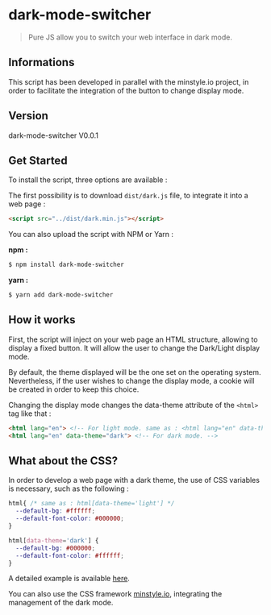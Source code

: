 # dark-mode-switcher

>Pure JS allow you to switch your web interface in dark mode.

## Informations
This script has been developed in parallel with the minstyle.io project, in order to facilitate the integration of the button to change display mode.

## Version
dark-mode-switcher V0.0.1

## Get Started

To install the script, three options are available :

The first possibility is to download `dist/dark.js` file, to integrate it into a web page :

```html
<script src="../dist/dark.min.js"></script>
```

You can also upload the script with NPM or Yarn :

**npm :**

```sh
$ npm install dark-mode-switcher
```

**yarn :**

```sh
$ yarn add dark-mode-switcher
```

## How it works

First, the script will inject on your web page an HTML structure, allowing to display a fixed button. It will allow the user to change the Dark/Light display mode.

By default, the theme displayed will be the one set on the operating system. Nevertheless, if the user wishes to change the display mode, a cookie will be created in order to keep this choice.

Changing the display mode changes the data-theme attribute of the `<html>` tag like that :

```html
<html lang="en"> <!-- For light mode. same as : <html lang="en" data-theme="light"> -->
<html lang="en" data-theme="dark"> <!-- For dark mode. -->
```

## What about the CSS?

In order to develop a web page with a dark theme, the use of CSS variables is necessary, such as the following  :

```css
html{ /* same as : html[data-theme='light'] */
  --default-bg: #ffffff;
  --default-font-color: #000000;
}

html[data-theme='dark'] {
  --default-bg: #000000;
  --default-font-color: #ffffff;
}
```

A detailed example is available [here](https://dev.to/ananyaneogi/create-a-dark-light-mode-switch-with-css-variables-34l8). 

You can also use the CSS framework [minstyle.io](http://minstyle.io), integrating the management of the dark mode.